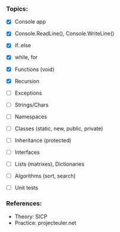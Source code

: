 ### Topics:
- [x] Console app
- [x] Console.ReadLine(), Console.WriteLine()
- [x] if..else
- [x] while, for
- [x] Functions (void)
- [x] Recursion
- [ ] Exceptions
- [ ] Strings/Chars
- [ ] Namespaces
- [ ] Classes (static, new, public, private)
- [ ] Inheritance (protected)
- [ ] Interfaces
- [ ] Lists (matrixes), Dictionaries
- [ ] Algorithms (sort, search)
- [ ] Unit tests



### References:
* Theory: SICP
* Practice: projecteuler.net

